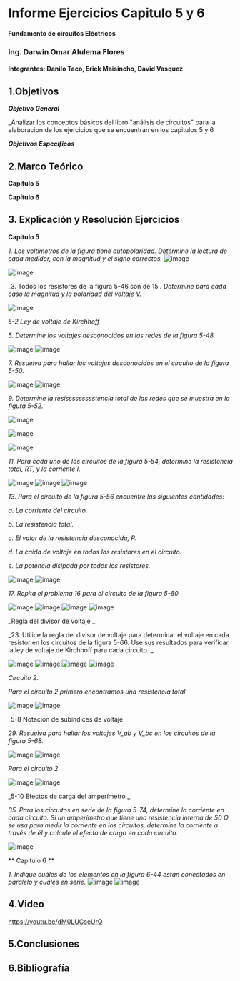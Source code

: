 # Informe Ejercicios Capitulo 5 y 6
#### Fundamento de circuitos Eléctricos 
### Ing. Darwin Omar Alulema Flores

#### Integrantes: Danilo Taco, Erick Maisincho, David Vasquez

## 1.Objetivos
***Objetivo General***

_Analizar los conceptos básicos del libro "análisis de circuitos" para la elaboracion de los ejercicios que se encuentran en los capitulos 5 y 6

***Objetivos Específicos***




## 2.Marco Teórico

**Capítulo 5**



**Capítulo 6**




## 3. Explicación y Resolución Ejercicios
**Capitulo 5**

_1. Los voltimetros de la figura tiene autopolaridad. Determine la lectura de cada medidor, con la magnitud y el signo correctos._
![image](https://user-images.githubusercontent.com/84418933/122595595-52bb1f00-d02e-11eb-901a-a639d6a2b5ed.png)

![image](https://user-images.githubusercontent.com/84418933/122595649-649cc200-d02e-11eb-8c4b-dcd462f1c3b2.png)

_3. Todos los resistores de la figura 5-46 son de 15 _. Determine para cada caso la magnitud y la polaridad del voltaje V._

![image](https://user-images.githubusercontent.com/85728185/122575134-0b289900-d016-11eb-947f-f14cfb989db7.png)

_5-2 Ley de voltaje de Kirchhoff_

_5. Determine los voltajes desconocidos en las redes de la figura 5-48._

![image](https://user-images.githubusercontent.com/85259801/122591988-58facc80-d029-11eb-9ade-38a69a5de611.png)
![image](https://user-images.githubusercontent.com/85259801/122592014-61530780-d029-11eb-9bdf-7f5a93de0485.png)

_7. Resuelva para hallar los voltajes desconocidos en el circuito de la figura 5-50._

![image](https://user-images.githubusercontent.com/84418933/122596352-50a59000-d02f-11eb-95c5-1b6aad80cd44.png)
![image](https://user-images.githubusercontent.com/84418933/122596370-59966180-d02f-11eb-8554-a21720727ba7.png)

_9. Determine la resissssssssstencia total de las redes que se muestra en la figura 5-52._

![image](https://user-images.githubusercontent.com/85728185/122576108-f993c100-d016-11eb-9be6-7e5d8bdba6ef.png)

![image](https://user-images.githubusercontent.com/85728185/122576491-58593a80-d017-11eb-8e41-d4692d00dd90.png)

![image](https://user-images.githubusercontent.com/85728185/122576940-db7a9080-d017-11eb-9004-0f1eb82bcdf7.png)

_11. Para cada uno de los circuitos de la figura 5-54, determine la resistencia total, RT, y la corriente I._

![image](https://user-images.githubusercontent.com/85259801/122592074-75970480-d029-11eb-86fd-ce2a8fd1fc5e.png)
![image](https://user-images.githubusercontent.com/85259801/122592093-7def3f80-d029-11eb-8bfa-ef21c83efaeb.png)
![image](https://user-images.githubusercontent.com/85259801/122592112-834c8a00-d029-11eb-97fd-61fb81f0c3ae.png)

_13. Para el circuito de la figura 5-56 encuentre las siguientes cantidades:_

_a. La corriente del circuito._

_b. La resistencia total._ 

_c. El valor de la resistencia desconocida, R._ 

_d. La caída de voltaje en todos los resistores en el circuito._ 

_e. La potencia disipada por todos los resistores._

![image](https://user-images.githubusercontent.com/84418933/122596711-e50ff280-d02f-11eb-87a6-7db2bbd8e3d3.png)
![image](https://user-images.githubusercontent.com/84418933/122597186-a890c680-d030-11eb-9e7c-15b1d0da491a.png)


_17. Repita el problema 16 para el circuito de la figura 5-60._

![image](https://user-images.githubusercontent.com/85259801/122592145-8f384c00-d029-11eb-92ee-ff23f83869bc.png)
![image](https://user-images.githubusercontent.com/85259801/122592199-98c1b400-d029-11eb-929f-e5db1e833f9b.png)
![image](https://user-images.githubusercontent.com/85259801/122592238-a4ad7600-d029-11eb-868f-9f65df165c7e.png)
![image](https://user-images.githubusercontent.com/85259801/122592289-b68f1900-d029-11eb-8327-f2630b84a35c.png)

_Regla del divisor de voltaje _

_23. Utilice la regla del divisor de voltaje para determinar el voltaje en cada resistor en los circuitos de la figura 5-66. Use sus resultados para verificar la ley de voltaje de Kirchhoff para cada circuito. _

![image](https://user-images.githubusercontent.com/85259801/122592339-c3ac0800-d029-11eb-909f-d5714721c5c6.png)
![image](https://user-images.githubusercontent.com/85259801/122592373-cb6bac80-d029-11eb-8088-90634b2510d7.png)
![image](https://user-images.githubusercontent.com/85259801/122592395-d32b5100-d029-11eb-9626-c7d4d1e5014f.png)
![image](https://user-images.githubusercontent.com/85259801/122592415-daeaf580-d029-11eb-823a-51866f1f84c7.png)

_Circuito 2._

_Para el circuito 2 primero encontramos una resistencia total_

![image](https://user-images.githubusercontent.com/85259801/122592472-e8a07b00-d029-11eb-8466-3480a056029a.png)
![image](https://user-images.githubusercontent.com/85259801/122592489-ef2ef280-d029-11eb-9627-81345a9b4e3e.png)

_5-8 Notación de subíndices de voltaje _

_29. Resuelva para hallar los voltajes V_ab y  V_bc en los circuitos de la figura 5-68._

![image](https://user-images.githubusercontent.com/85259801/122592527-fe15a500-d029-11eb-9435-140c97b36395.png)
![image](https://user-images.githubusercontent.com/85259801/122592540-040b8600-d02a-11eb-9bf8-b19183245bc0.png)

_Para el circuito 2_

![image](https://user-images.githubusercontent.com/85259801/122592561-0bcb2a80-d02a-11eb-8eb9-0b7c11276ef8.png)
![image](https://user-images.githubusercontent.com/85259801/122592573-11287500-d02a-11eb-9fbb-691fe96c1c61.png)

_5-10 Efectos de carga del amperímetro _

_35. Para los circuitos en serie de la figura 5-74, determine la corriente en cada circuito. Si un amperímetro que tiene una resistencia interna de 50 Ω se usa para medir la corriente en los circuitos, determine la corriente a través de él y calcule el efecto de carga en cada circuito._

![image](https://user-images.githubusercontent.com/85259801/122592605-1c7ba080-d02a-11eb-84ad-d583089a8e3b.png)


** Capitulo 6 **

_1. Indique cuáles de los elementos en la figura 6-44 están conectados en paralelo y cuáles en serie._
![image](https://user-images.githubusercontent.com/84418933/122599219-9d8b6580-d033-11eb-867e-7b4523c128c1.png)
![image](https://user-images.githubusercontent.com/84418933/122599242-a54b0a00-d033-11eb-8d08-02e1ad96bdba.png)


## 4.Video

https://youtu.be/dM0LUGseUrQ

## 5.Conclusiones

## 6.Bibliografía 
